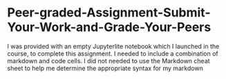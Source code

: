 # Peer-graded-Assignment-Submit-Your-Work-and-Grade-Your-Peers
I was provided with an empty Jupyterlite notebook which I launched in the course, to complete this assignment. I needed to include a combination of markdown and code cells. I did not needed to use the Markdown cheat sheet to help me determine the appropriate syntax for my markdown
